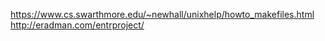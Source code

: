 https://www.cs.swarthmore.edu/~newhall/unixhelp/howto_makefiles.html
http://eradman.com/entrproject/

